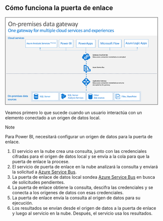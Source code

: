 ## <a name="how-the-gateway-works"></a>Cómo funciona la puerta de enlace
![On-prem-data-gateway-how-it-works](./media/gateway-onprem-how-it-works-include/on-prem-data-gateway-how-it-works.png)

Veamos primero lo que sucede cuando un usuario interactúa con un elemento conectado a un origen de datos local. 

> [!NOTE]
> Para Power BI, necesitará configurar un origen de datos para la puerta de enlace.
> 
> 

1. El servicio en la nube crea una consulta, junto con las credenciales cifradas para el origen de datos local y se envía a la cola para que la puerta de enlace la procese.
2. El servicio de puerta de enlace en la nube analizará la consulta y enviará la solicitud a [Azure Service Bus](https://azure.microsoft.com/documentation/services/service-bus/).
3. La puerta de enlace de datos local sondea [Azure Service Bus](https://azure.microsoft.com/documentation/services/service-bus/) en busca de solicitudes pendientes.
4. La puerta de enlace obtiene la consulta, descifra las credenciales y se conecta a los orígenes de datos con esas credenciales.
5. La puerta de enlace envía la consulta al origen de datos para su ejecución.
6. Los resultados se envían desde el origen de datos a la puerta de enlace y luego al servicio en la nube. Después, el servicio usa los resultados.

